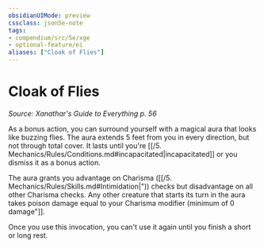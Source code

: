 ```yaml
---
obsidianUIMode: preview
cssclass: json5e-note
tags:
- compendium/src/5e/xge
- optional-feature/ei
aliases: ["Cloak of Flies"]
---
```

# Cloak of Flies
*Source: Xanathar's Guide to Everything p. 56* 

As a bonus action, you can surround yourself with a magical aura that looks like buzzing flies. The aura extends 5 feet from you in every direction, but not through total cover. It lasts until you're [[/5. Mechanics/Rules/Conditions.md#incapacitated|incapacitated]] or you dismiss it as a bonus action.

The aura grants you advantage on Charisma ([[/5. Mechanics/Rules/Skills.md#Intimidation|")) checks but disadvantage on all other Charisma checks. Any other creature that starts its turn in the aura takes poison damage equal to your Charisma modifier (minimum of 0 damage"]].

Once you use this invocation, you can't use it again until you finish a short or long rest.